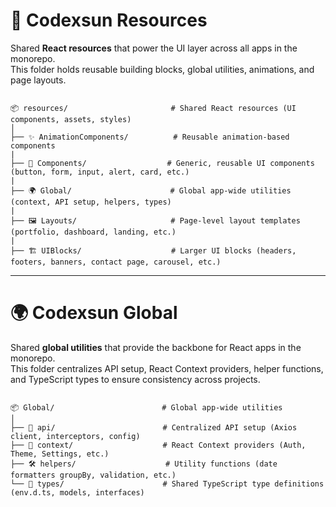 # 🎨 **Codexsun Resources**

Shared **React resources** that power the UI layer across all apps in the monorepo.  
This folder holds reusable building blocks, global utilities, animations, and page layouts.



```

📦 resources/                       # Shared React resources (UI components, assets, styles)
│
├── ✨ AnimationComponents/          # Reusable animation-based components
|
├── 🧩 Components/                  # Generic, reusable UI components (button, form, input, alert, card, etc.)
|
├── 🌍 Global/                      # Global app-wide utilities (context, API setup, helpers, types)
|
├── 🖼️ Layouts/                     # Page-level layout templates (portfolio, dashboard, landing, etc.)
|
├── 🏗️ UIBlocks/                    # Larger UI blocks (headers, footers, banners, contact page, carousel, etc.)

```
---


# 🌍 **Codexsun Global**

Shared **global utilities** that provide the backbone for React apps in the monorepo.  
This folder centralizes API setup, React Context providers, helper functions, and TypeScript types to ensure consistency across projects.

```

📦 Global/                        # Global app-wide utilities
│
├── 📡 api/                        # Centralized API setup (Axios client, interceptors, config)
├── 🔗 context/                    # React Context providers (Auth, Theme, Settings, etc.)
├── 🛠️ helpers/                    # Utility functions (date formatters groupBy, validation, etc.)
└── 📑 types/                      # Shared TypeScript type definitions (env.d.ts, models, interfaces)

```
